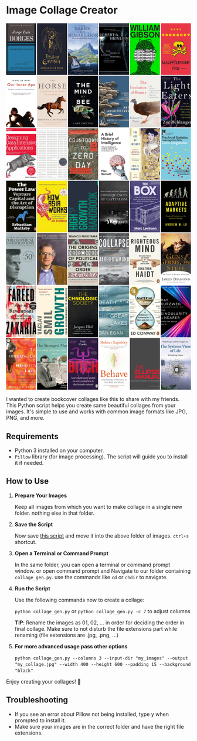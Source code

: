 <head>
  <meta property="og:title" content="Bookcovers collage creator">
  <meta property="og:description" content="Works on all systems with python">
</head>

# Image Collage Creator

![my 2025 book collage](collage_output.jpg)

I wanted to create bookcover collages like this to share with my friends.
This Python script helps you create same beautiful collages from your images. It's simple to use and works with common image formats like JPG, PNG, and more.

## Requirements

- Python 3 installed on your computer.
- `Pillow` library (for image processing). The script will guide you to install it if needed.

## How to Use
1. **Prepare Your Images**

   Keep all images from which you want to make collage in a single new folder. nothing else in that folder.

2. **Save the Script**  
   
   Now save [this script](https://github.com/vizagite/collage_creator/blob/main/collage_gen.py?raw=true) and move it into the above folder of images. `ctrl+s` shortcut.

3. **Open a Terminal or Command Prompt** 
    
    In the same folder, you can open a terminal or command prompt window.
    or open command prompt and Navigate to our folder containing `collage_gen.py`. use the commands like `cd` or `chdir` to navigate.

4. **Run the Script**  
   
   Use the following commands now to create a collage:

   `python collage_gen.py` or `python collage_gen.py -c 7` to adjust columns

   **TIP**: Rename the images as 01, 02, ... in order for deciding the order in final collage. Make sure to not disturb the file extensions part while renaming (file extensions are .jpg, .png, ...)

5. **For more advanced usage pass other options**
    
    `python collage_gen.py --columns 3 --input-dir "my_images" --output "my_collage.jpg" --width 400 --height 600 --padding 15 --background "black"`

Enjoy creating your collages! 🎉


## Troubleshooting
- If you see an error about Pillow not being installed, type y when prompted to install it.
- Make sure your images are in the correct folder and have the right file extensions.